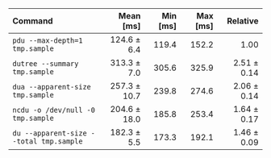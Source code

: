 | Command | Mean [ms] | Min [ms] | Max [ms] | Relative |
|:---|---:|---:|---:|---:|
| `pdu --max-depth=1 tmp.sample` | 124.6 ± 6.4 | 119.4 | 152.2 | 1.00 |
| `dutree --summary tmp.sample` | 313.3 ± 7.0 | 305.6 | 325.9 | 2.51 ± 0.14 |
| `dua --apparent-size tmp.sample` | 257.3 ± 10.7 | 239.8 | 274.6 | 2.06 ± 0.14 |
| `ncdu -o /dev/null -0 tmp.sample` | 204.6 ± 18.0 | 185.8 | 253.4 | 1.64 ± 0.17 |
| `du --apparent-size --total tmp.sample` | 182.3 ± 5.5 | 173.3 | 192.1 | 1.46 ± 0.09 |
